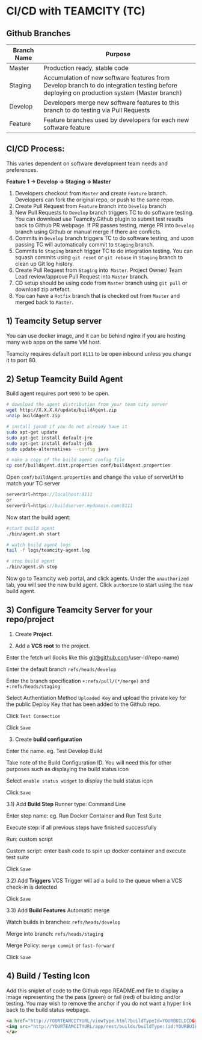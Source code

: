# CI/CD with TEAMCITY (TC)


## Github Branches
Branch Name | Purpose
---|---
Master | Production ready, stable code
Staging | Accumulation of new software features from Develop branch to do integration testing before deploying on production system (Master branch)
Develop | Developers merge new software features to this branch to do testing via Pull Requests
Feature | Feature branches used by developers for each new software feature

## CI/CD Process:
This varies dependent on software development team needs and preferences.

**Feature 1 -> Develop -> Staging -> Master**


1) Developers checkout from `Master` and create `Feature` branch.  Developers can fork the original repo, or push to the same repo. 
2) Create Pull Request from `Feature` branch into `Develop` branch
3) New Pull Requests to `Develop` branch triggers TC to do software testing.  You can download use Teamcity.Github plugin to submit test results back to Github PR webpage.  If PR passes testing, merge PR into `Develop` branch using Github or manual merge if there are conflicts.
4) Commits in `Develop` branch triggers TC to do software testing, and upon passing TC will automatically commit to `Staging` branch.
5) Commits to `Staging` branch trigger TC to do integration testing.  You can squash commits using `git reset` or `git rebase` in `Staging` branch to clean up Git log history.
6) Create Pull Request from `Staging` into` Master`.  Project Owner/ Team Lead review/approve Pull Request into `Master` branch.
7) CD setup should be using code from `Master` branch using `git pull` or download zip artefact.
8) You can have a `Hotfix` branch that is checked out from `Master` and merged back to `Master`.



## 1) Teamcity Setup server

You can use docker image, and it can be behind nginx if you are hosting many web apps on the same VM host.

Teamcity requires default port `8111` to be open inbound unless you change it to port 80.

## 2) Setup Teamcity Build Agent


Build agent requires port `9090` to be open.

```sh
# download the agent distribution from your team city server
wget http://X.X.X.X/update/buildAgent.zip 
unzip buildAgent.zip

# install java8 if you do not already have it
sudo apt-get update
sudo apt-get install default-jre
sudo apt-get install default-jdk
sudo update-alternatives --config java

# make a copy of the build agent config file
cp conf/buildAgent.dist.properties conf/buildAgent.properties

```

Open `conf/buildAgent.properties` and change the value of serverUrl to match your TC server

```js
serverUrl=https://localhost:8111
or 
serverUrl=https://buildserver.mydomain.com:8111
```

Now start the build agent:

```sh
#start build agent
./bin/agent.sh start

# watch build agent logs
tail -f logs/teamcity-agent.log

# stop build agent
./bin/agent.sh stop
```


Now go to Teamcity web portal, and click agents.  Under the `unauthorized` tab, you will see the new build agent. Click `authorize` to start using the new build agent.


## 3) Configure Teamcity Server for your repo/project

1) Create **Project**.  


2) Add a **VCS root** to the project.  

Enter the fetch url (looks like this git@github.com/user-id/repo-name)  

Enter the default branch `refs/heads/develop`

Enter the branch specification `+:refs/pull/(*/merge)` and `+:refs/heads/staging`

Select Authentiation Method `Uploaded Key` and upload the private key for the public Deploy Key that has been added to the Github repo.

Click `Test Connection`

Click `Save`


3) Create **build configuration**

Enter the name.  eg.  Test Develop Build

Take note of the Build Configuration ID.  You will need this for other purposes such as displaying the build status icon

Select `enable status widget` to display the buld status icon

Click `Save`


3.1) Add **Build Step**
Runner type: Command Line

Enter step name: eg. Run Docker Container and Run Test Suite

Execute step: if all previous steps have finished successfully

Run: custom script

Custom script:  enter bash code to spin up docker container and execute test suite

Click `Save`

3.2) Add  **Triggers**
VCS Trigger will ad a build to the queue when a VCS check-in is detected

Click `Save`

3.3) Add **Build Features**
Automatic merge

Watch builds in branches: `refs/heads/develop`

Merge into branch: `refs/heads/staging`

Merge Policy: `merge commit` or `fast-forward`

Click `Save`








## 4) Build / Testing Icon
Add this sniplet of code to the Github repo README.md file to display a image representing the the pass (green) or fail (red) of building and/or testing.  You may wish to remove the anchor if you do not want a hyper link back to the build status webpage.

```html
<a href="http://YOURTEAMCITYURL/viewType.html?buildTypeId=YOURBUILDID&guest=1">
<img src="http://YOURTEAMCITYURL/app/rest/builds/buildType:(id:YOURBUILDID)/statusIcon"/>
</a>
```
